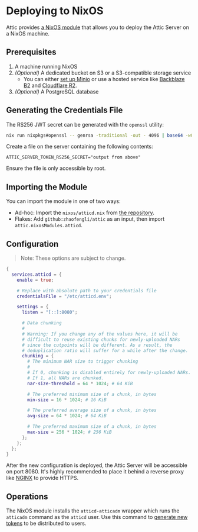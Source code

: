 # Deploying to NixOS

Attic provides [a NixOS module](https://github.com/zhaofengli/attic/blob/main/nixos/atticd.nix) that allows you to deploy the Attic Server on a NixOS machine.

## Prerequisites

1. A machine running NixOS
1. _(Optional)_ A dedicated bucket on S3 or a S3-compatible storage service
    - You can either [set up Minio](https://search.nixos.org/options?query=services.minio) or use a hosted service like [Backblaze B2](https://www.backblaze.com/b2/docs) and [Cloudflare R2](https://developers.cloudflare.com/r2).
1. _(Optional)_ A PostgreSQL database

## Generating the Credentials File

The RS256 JWT secret can be generated with the `openssl` utility:

```bash
nix run nixpkgs#openssl -- genrsa -traditional -out - 4096 | base64 -w0
```

Create a file on the server containing the following contents:

```
ATTIC_SERVER_TOKEN_RS256_SECRET="output from above"
```

Ensure the file is only accessible by root.

## Importing the Module

You can import the module in one of two ways:

- Ad-hoc: Import the `nixos/atticd.nix` from [the repository](https://github.com/zhaofengli/attic).
- Flakes: Add `github:zhaofengli/attic` as an input, then import `attic.nixosModules.atticd`.

## Configuration

> Note: These options are subject to change.

```nix
{
  services.atticd = {
    enable = true;

    # Replace with absolute path to your credentials file
    credentialsFile = "/etc/atticd.env";

    settings = {
      listen = "[::]:8080";

      # Data chunking
      #
      # Warning: If you change any of the values here, it will be
      # difficult to reuse existing chunks for newly-uploaded NARs
      # since the cutpoints will be different. As a result, the
      # deduplication ratio will suffer for a while after the change.
      chunking = {
        # The minimum NAR size to trigger chunking
        #
        # If 0, chunking is disabled entirely for newly-uploaded NARs.
        # If 1, all NARs are chunked.
        nar-size-threshold = 64 * 1024; # 64 KiB

        # The preferred minimum size of a chunk, in bytes
        min-size = 16 * 1024; # 16 KiB

        # The preferred average size of a chunk, in bytes
        avg-size = 64 * 1024; # 64 KiB

        # The preferred maximum size of a chunk, in bytes
        max-size = 256 * 1024; # 256 KiB
      };
    };
  };
}
```

After the new configuration is deployed, the Attic Server will be accessible on port 8080.
It's highly recommended to place it behind a reverse proxy like [NGINX](https://nixos.wiki/wiki/Nginx) to provide HTTPS.

## Operations

The NixOS module installs the `atticd-atticadm` wrapper which runs the `atticadm` command as the `atticd` user.
Use this command to [generate new tokens](../../reference/atticadm-cli.md#atticadm-make-token) to be distributed to users.
